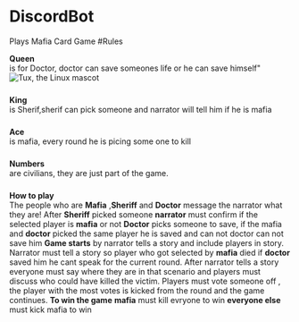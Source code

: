 # DiscordBot
Plays Mafia Card Game
#Rules

**Queen** \
is for Doctor, doctor can save someones life or he can save himself" \
![Tux, the Linux mascot](https://media.discordapp.net/attachments/667837251203366923/762433086038212648/QUEEN.png)

###
**King**  \
is Sherif,sherif can pick someone and narrator will tell him if he is mafia 
###
**Ace** \
is mafia, every round he is picing some one to kill 
###
**Numbers** \
are civilians, they are just part of the game. 
###
###
**How to play** \
The people who are **Mafia** ,**Sheriff** and **Doctor** message the narrator what they are! After **Sheriff** picked someone **narrator** must confirm if the selected player is **mafia** or not **Doctor** picks someone to save, if the mafia and **doctor** picked the same player he is saved and can  not doctor can not save him **Game starts** by narrator  tells a story and include players in story. Narrator must tell a story so player who got selected by **mafia** died if **doctor** saved him he cant speak for the current round.  After narrator tells a story everyone must say where they are in that scenario and players must discuss who could have killed the victim. Players must vote someone off , the player with the most votes is kicked from the round  and the game continues. **To win the game** **mafia** must kill evryone to win **everyone else** must kick mafia to win  
